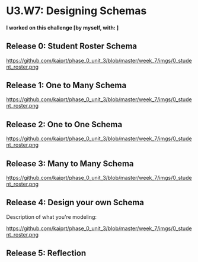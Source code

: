 # U3.W7: Designing Schemas


#### I worked on this challenge [by myself, with: ]


## Release 0: Student Roster Schema
<!-- display your image inline here -->
https://github.com/kaiprt/phase_0_unit_3/blob/master/week_7/imgs/0_student_roster.png

## Release 1: One to Many Schema
<!-- display your image inline here -->
https://github.com/kaiprt/phase_0_unit_3/blob/master/week_7/imgs/0_student_roster.png


## Release 2: One to One Schema
<!-- display your image inline here -->
https://github.com/kaiprt/phase_0_unit_3/blob/master/week_7/imgs/0_student_roster.png


## Release 3: Many to Many Schema
<!-- display your image inline here -->
https://github.com/kaiprt/phase_0_unit_3/blob/master/week_7/imgs/0_student_roster.png


## Release 4: Design your own Schema
Description of what you're modeling: 

<!-- display your one-to-one image inline here -->
<!-- display your many-to-many image inline here -->
https://github.com/kaiprt/phase_0_unit_3/blob/master/week_7/imgs/0_student_roster.png

## Release 5: Reflection
